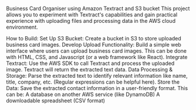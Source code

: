 Business Card Organiser using Amazon Textract and S3 bucket
This project allows you to experiment with Textract's capabilities and gain practical experience with uploading files and processing data in the AWS cloud environment.

How to Build:
Set Up S3 Bucket: Create a bucket in S3 to store uploaded business card images.
Develop Upload Functionality: Build a simple web interface where users can upload business card images.
This can be done with HTML, CSS, and Javascript (or a web framework like React).
Integrate Textract: Use the AWS SDK to call Textract and process the uploaded image. Textract will return the extracted text data.
Data Processing & Storage: Parse the extracted text to identify relevant information like name, title, company, etc. (Regular expressions can be helpful here).
Store the Data: Save the extracted contact information in a user-friendly format. This can be:
A database on another AWS service (like DynamoDB)
A downloadable spreadsheet (CSV format)
